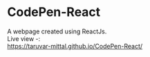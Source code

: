 # CodePen-React

A webpage created using ReactJs.
<br>
Live view -:
<br>
https://taruvar-mittal.github.io/CodePen-React/
